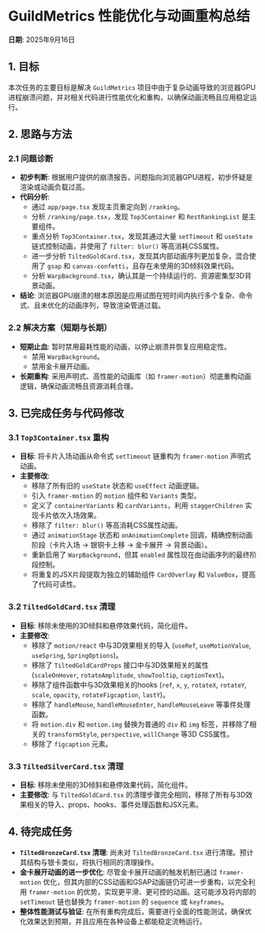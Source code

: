 # GuildMetrics 性能优化与动画重构总结

**日期**: 2025年9月16日

## 1. 目标

本次任务的主要目标是解决 `GuildMetrics` 项目中由于复杂动画导致的浏览器GPU进程崩溃问题，并对相关代码进行性能优化和重构，以确保动画流畅且应用稳定运行。

## 2. 思路与方法

### 2.1 问题诊断

*   **初步判断**: 根据用户提供的崩溃报告，问题指向浏览器GPU进程，初步怀疑是渲染或动画负载过高。
*   **代码分析**: 
    *   通过 `app/page.tsx` 发现主页重定向到 `/ranking`。
    *   分析 `/ranking/page.tsx`，发现 `Top3Container` 和 `RestRankingList` 是主要组件。
    *   重点分析 `Top3Container.tsx`，发现其通过大量 `setTimeout` 和 `useState` 链式控制动画，并使用了 `filter: blur()` 等高消耗CSS属性。
    *   进一步分析 `TiltedGoldCard.tsx`，发现其内部动画序列更加复杂，混合使用了 `gsap` 和 `canvas-confetti`，且存在未使用的3D倾斜效果代码。
    *   分析 `WarpBackground.tsx`，确认其是一个持续运行的、资源密集型3D背景动画。
*   **结论**: 浏览器GPU崩溃的根本原因是应用试图在短时间内执行多个复杂、命令式、且未优化的动画序列，导致渲染管道过载。

### 2.2 解决方案（短期与长期）

*   **短期止血**: 暂时禁用最耗性能的动画，以停止崩溃并恢复应用稳定性。
    *   禁用 `WarpBackground`。
    *   禁用金卡展开动画。
*   **长期重构**: 采用声明式、高性能的动画库（如 `framer-motion`）彻底重构动画逻辑，确保动画流畅且资源消耗合理。

## 3. 已完成任务与代码修改

### 3.1 `Top3Container.tsx` 重构

*   **目标**: 将卡片入场动画从命令式 `setTimeout` 链重构为 `framer-motion` 声明式动画。
*   **主要修改**: 
    *   移除了所有旧的 `useState` 状态和 `useEffect` 动画逻辑。
    *   引入 `framer-motion` 的 `motion` 组件和 `Variants` 类型。
    *   定义了 `containerVariants` 和 `cardVariants`，利用 `staggerChildren` 实现卡片依次入场效果。
    *   移除了 `filter: blur()` 等高消耗CSS属性动画。
    *   通过 `animationStage` 状态和 `onAnimationComplete` 回调，精确控制动画阶段（卡片入场 -> 银铜卡上移 -> 金卡展开 -> 背景动画）。
    *   重新启用了 `WarpBackground`，但其 `enabled` 属性现在由动画序列的最终阶段控制。
    *   将重复的JSX片段提取为独立的辅助组件 `CardOverlay` 和 `ValueBox`，提高了代码可读性。

### 3.2 `TiltedGoldCard.tsx` 清理

*   **目标**: 移除未使用的3D倾斜和悬停效果代码，简化组件。
*   **主要修改**: 
    *   移除了 `motion/react` 中与3D效果相关的导入 (`useRef`, `useMotionValue`, `useSpring`, `SpringOptions`)。
    *   移除了 `TiltedGoldCardProps` 接口中与3D效果相关的属性 (`scaleOnHover`, `rotateAmplitude`, `showTooltip`, `captionText`)。
    *   移除了组件函数中与3D效果相关的hooks (`ref`, `x`, `y`, `rotateX`, `rotateY`, `scale`, `opacity`, `rotateFigcaption`, `lastY`)。
    *   移除了 `handleMouse`, `handleMouseEnter`, `handleMouseLeave` 等事件处理函数。
    *   将 `motion.div` 和 `motion.img` 替换为普通的 `div` 和 `img` 标签，并移除了相关的 `transformStyle`, `perspective`, `willChange` 等3D CSS属性。
    *   移除了 `figcaption` 元素。

### 3.3 `TiltedSilverCard.tsx` 清理

*   **目标**: 移除未使用的3D倾斜和悬停效果代码，简化组件。
*   **主要修改**: 与 `TiltedGoldCard.tsx` 的清理步骤完全相同，移除了所有与3D效果相关的导入、props、hooks、事件处理函数和JSX元素。

## 4. 待完成任务

*   **`TiltedBronzeCard.tsx` 清理**: 尚未对 `TiltedBronzeCard.tsx` 进行清理。预计其结构与银卡类似，将执行相同的清理操作。
*   **金卡展开动画的进一步优化**: 尽管金卡展开动画的触发机制已通过 `framer-motion` 优化，但其内部的CSS动画和GSAP动画链仍可进一步重构，以完全利用 `framer-motion` 的优势，实现更平滑、更可控的动画。这可能涉及将内部的 `setTimeout` 链也替换为 `framer-motion` 的 `sequence` 或 `keyframes`。
*   **整体性能测试与验证**: 在所有重构完成后，需要进行全面的性能测试，确保优化效果达到预期，并且应用在各种设备上都能稳定流畅运行。
